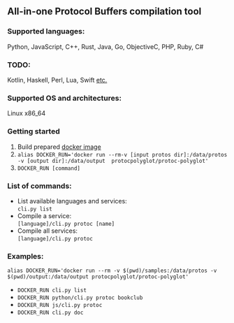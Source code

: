 ## All-in-one Protocol Buffers compilation tool
### Supported languages:
Python, JavaScript, C++, Rust, Java, Go, ObjectiveC, PHP, Ruby, C#

### TODO:
Kotlin, Haskell, Perl, Lua, Swift [etc.](https://github.com/protocolbuffers/protobuf/blob/main/docs/third_party.md)

### Supported OS and architectures:
Linux x86_64

### Getting started
1) Build prepared [docker image](docker/protoc-polyglot-x64.dockerfile)
2) `alias DOCKER_RUN='docker run --rm-v [input protos dir]:/data/protos -v [output dir]:/data/output  protocpolyglot/protoc-polyglot'`
3) `DOCKER_RUN [command]`

### List of commands:
- List available languages and services: \
  `cli.py list`
- Compile a service: \
  `[language]/cli.py protoc [name]`
- Compile all services: \
  `[language]/cli.py protoc`

### Examples:
`alias DOCKER_RUN='docker run --rm -v $(pwd)/samples:/data/protos -v $(pwd)/output:/data/output protocpolyglot/protoc-polyglot'`
- `DOCKER_RUN cli.py list`
- `DOCKER_RUN python/cli.py protoc bookclub`
- `DOCKER_RUN js/cli.py protoc`
- `DOCKER_RUN cli.py doc`
